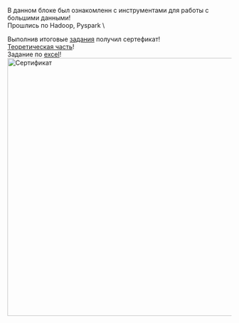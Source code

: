 В данном блоке был ознакомленн с инструментами для работы с большими данными! \
Прошлись по Hadoop, Pyspark \

Выполнив итоговые [задания](https://docs.google.com/document/d/1lPrLC2oZNVx2BL56EpN_8LWW62NnbSWlAasLd8HruqM/edit#) получил сертефикат! \
[Теоретическая часть](https://docs.google.com/document/d/1wziRsKuoZnmrcu7OYCuG9OJZ5Sy9uCFApA-eZ1IcKuA/edit?usp=sharing)! \
Задание по [excel](https://docs.google.com/spreadsheets/d/1cBk2pJyA2KwrZL8gRy53mmKHv5hAWw5vWk57S7DEpD8/edit?usp=sharing)! \
<img width="580" src="https://u.netology.ru/backend/uploads/legacy/shared_diplomas/image/281260/a793ff4aa3b8108b56646033c0b89fea.png?ts=1681747608" alt="Сертификат">
